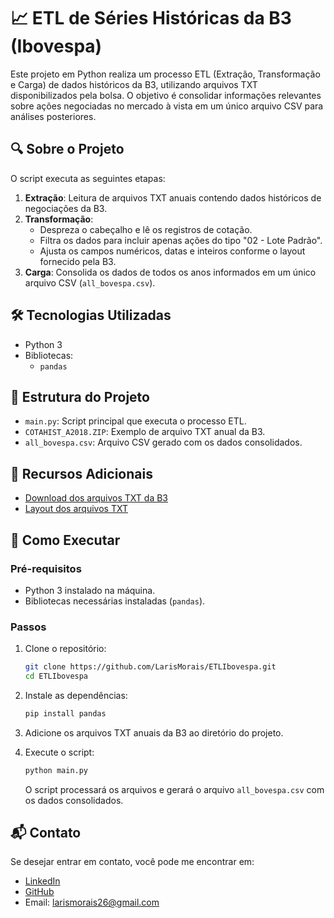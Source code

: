 
# 📈 ETL de Séries Históricas da B3 (Ibovespa)

Este projeto em Python realiza um processo ETL (Extração, Transformação e Carga) de dados históricos da B3, utilizando arquivos TXT disponibilizados pela bolsa. O objetivo é consolidar informações relevantes sobre ações negociadas no mercado à vista em um único arquivo CSV para análises posteriores.

## 🔍 Sobre o Projeto

O script executa as seguintes etapas:

1. **Extração**: Leitura de arquivos TXT anuais contendo dados históricos de negociações da B3.
2. **Transformação**:
   - Despreza o cabeçalho e lê os registros de cotação.
   - Filtra os dados para incluir apenas ações do tipo "02 - Lote Padrão".
   - Ajusta os campos numéricos, datas e inteiros conforme o layout fornecido pela B3.
3. **Carga**: Consolida os dados de todos os anos informados em um único arquivo CSV (`all_bovespa.csv`).

## 🛠️ Tecnologias Utilizadas

- Python 3
- Bibliotecas:
  - `pandas`

## 📁 Estrutura do Projeto

- `main.py`: Script principal que executa o processo ETL.
- `COTAHIST_A2018.ZIP`: Exemplo de arquivo TXT anual da B3.
- `all_bovespa.csv`: Arquivo CSV gerado com os dados consolidados.

## 🔗 Recursos Adicionais

- [Download dos arquivos TXT da B3](https://www.b3.com.br/pt_br/market-data-e-indices/servicos-de-dados/market-data/historico/mercado-a-vista/series-historicas/)
- [Layout dos arquivos TXT](https://www.b3.com.br/data/files/33/67/B9/50/D84057102C784E47AC094EA8/SeriesHistoricas_Layout.pdf)

## 🚀 Como Executar

### Pré-requisitos

- Python 3 instalado na máquina.
- Bibliotecas necessárias instaladas (`pandas`).

### Passos

1. Clone o repositório:

   ```bash
   git clone https://github.com/LarisMorais/ETLIbovespa.git
   cd ETLIbovespa
   ```

2. Instale as dependências:

   ```bash
   pip install pandas
   ```

3. Adicione os arquivos TXT anuais da B3 ao diretório do projeto.

4. Execute o script:

   ```bash
   python main.py
   ```

   O script processará os arquivos e gerará o arquivo `all_bovespa.csv` com os dados consolidados.

## 📬 Contato

Se desejar entrar em contato, você pode me encontrar em:


- [LinkedIn](https://www.linkedin.com/in/larissamorais26/)
- [GitHub](https://github.com/LarisMorais)
- Email: larismorais26@gmail.com
